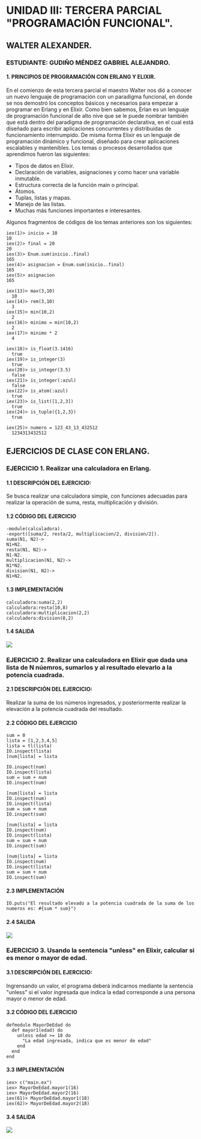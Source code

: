 # UNIDAD III: TERCERA PARCIAL "PROGRAMACIÓN FUNCIONAL". 
## WALTER ALEXANDER.
### ESTUDIANTE: GUDIÑO MÉNDEZ GABRIEL ALEJANDRO.
#### 1. PRINCIPIOS DE PROGRAMACIÓN CON ERLANG Y ELIXIR.
En el comienzo de esta tercera parcial el maestro Walter nos dió a conocer un nuevo lenguaje de programación con un paradigma funcional, en donde se nos demostró los conceptos básicos y necesarios para empezar a programar en Erlang y en Elixir. Como bien sabemos, Erlan es un lenguaje de programación funcional de alto nive que se le puede nombrar también que está dentro del paradigma de programación declarativa, en el cual está diseñado para escribir aplicaciones concurrentes y distribuidas de funcionamiento interrumpido. De misma forma Elixir es un lenguaje de programación dinámico y funcional, diseñado para crear aplicaciones escalables y mantenibles. Los temas o procesos desarrollados que aprendimos fueron las siguientes:

  - Tipos de datos en Elixir.
  - Declaración de variables, asignaciones y como hacer una variable inmutable.
  - Estructura correcta de la función main o principal.
  - Átomos.
  - Tuplas, listas y mapas.
  - Manejo de las listas.
  - Muchas más funciones importantes e interesantes.
  
  Algunos fragmentos de códigos de los temas anteriores son los siguientes:
~~~
iex(1)> inicio = 10
10
iex(2)> final = 20
20
iex(3)> Enum.sum(inicio..final)
165
iex(4)> asignacion = Enum.sum(inicio..final)
165
iex(5)> asignacion
165
~~~

~~~
iex(13)> max(3,10)
  10
iex(14)> rem(3,10)
  3
iex(15)> min(10,2)
  2
iex(16)> minimo = min(10,2)
  2
iex(17)> minimo * 2
  4
~~~

~~~
iex(18)> is_float(3.1416)
  true
iex(19)> is_integer(3)
  true
iex(20)> is_integer(3.5)
  false
iex(21)> is_integer(:azul)
  false
iex(22)> is_atom(:azul)
  true
iex(23)> is_list([1,2,3])
  true
iex(24)> is_tuple({1,2,3})
  true
~~~

~~~
iex(25)> numero = 123_43_13_432512
  1234313432512
~~~

## EJERCICIOS DE CLASE CON ERLANG.
### EJERCICIO 1. Realizar una calculadora en Erlang.
#### 1.1 DESCRIPCIÓN DEL EJERCICIO: 
Se busca realizar una calculadora simple, con funciones adecuadas para realizar la operación de suma, resta, multiplicación y división.
#### 1.2 CÓDIGO DEL EJERCICIO
~~~
-module(calculadora).
-export([suma/2, resta/2, multiplicacion/2, division/2]).
suma(N1, N2)->
N1+N2.
resta(N1, N2)->
N1-N2.
multiplicacion(N1, N2)->
N1*N2.
division(N1, N2)->
N1+N2.
~~~

#### 1.3 IMPLEMENTACIÓN

~~~
calculadora:suma(2,2)
calculadora:resta(10,8)
calculadora:multiplicacion(2,2)
calculadora:division(8,2)
~~~

#### 1.4 SALIDA

![](https://i.imgur.com/qQVpHjp.png)

### EJERCICIO 2. Realizar una calculadora en Elixir que dada una lista de N núemros, sumarlos y al resultado elevarlo a la potencia cuadrada.
#### 2.1 DESCRIPCIÓN DEL EJERCICIO: 
Realizar la suma de los números ingresados, y posteriormente realizar la elevación a la potencia cuadrada del resultado.
#### 2.2 CÓDIGO DEL EJERCICIO
~~~
sum = 0
lista = [1,2,3,4,5]
lista = tl(lista)
IO.inspect(lista)
[num|lista] = lista

IO.inspect(num)
IO.inspect(lista)
sum = sum + num
IO.inspect(num)

[num|lista] = lista
IO.inspect(num)
IO.inspect(lista)
sum = sum + num
IO.inspect(sum)

[num|lista] = lista
IO.inspect(num)
IO.inspect(lista)
sum = sum + num
IO.inspect(sum)

[num|lista] = lista
IO.inspect(num)
IO.inspect(lista)
sum = sum + num
IO.inspect(sum)
~~~

#### 2.3 IMPLEMENTACIÓN

~~~
IO.puts("El resultado elevado a la potencia cuadrada de la suma de los numeros es: #{sum * sum}")
~~~

#### 2.4 SALIDA

![](https://i.imgur.com/Dabuhbf.png)

### EJERCICIO 3. Usando la sentencia "unless" en Elixir, calcular si es menor o mayor de edad.
#### 3.1 DESCRIPCIÓN DEL EJERCICIO: 
Ingrensando un valor, el programa deberá indicarnos mediante la sentencia "unless" si el valor ingresada que indica la edad corresponde a una persona mayor o menor de edad. 

#### 3.2 CÓDIGO DEL EJERCICIO
~~~
defmodule MayorDeEdad do
  def mayor1(edad) do
    unless edad >= 18 do
      "La edad ingresada, indica que es menor de edad"
    end
  end
end
~~~

#### 3.3 IMPLEMENTACIÓN

~~~
iex> c("main.ex")
iex> MayorDeEdad.mayor1(16)
iex> MayorDeEdad.mayor2(16)
iex(61)> MayorDeEdad.mayor1(18)
iex(62)> MayorDeEdad.mayor2(18)
~~~

#### 3.4 SALIDA

![](https://i.imgur.com/jRqagwt.png)
